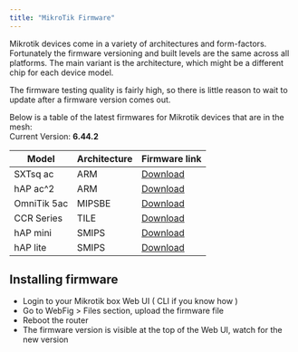 ```yaml
---
title: "MikroTik Firmware"
---
```


Mikrotik devices come in a variety of architectures and form-factors. Fortunately the firmware versioning and built levels are the same across all platforms. The main variant is the architecture, which might be a different chip for each device model.  

The firmware testing quality is fairly high, so there is little reason to wait to update after a firmware version comes out.  

Below is a table of the latest firmwares for Mikrotik devices that are in the mesh:  
Current Version: __6.44.2__

|Model|Architecture|Firmware link|
|---|---|---|
| SXTsq ac | ARM | [Download](https://download.mikrotik.com/routeros/6.44.2/routeros-arm-6.44.2.npk) |
| hAP ac^2 | ARM | [Download](https://download.mikrotik.com/routeros/6.44.2/routeros-arm-6.44.2.npk) |
| OmniTik 5ac | MIPSBE | [Download](https://download.mikrotik.com/routeros/6.44.2/routeros-mipsbe-6.44.2.npk) |
| CCR Series | TILE | [Download](https://download.mikrotik.com/routeros/6.44.2/routeros-tile-6.44.2.npk) |
| hAP mini | SMIPS | [Download](https://download.mikrotik.com/routeros/6.44.2/routeros-smips-6.44.2.npk) |
| hAP lite | SMIPS | [Download](https://download.mikrotik.com/routeros/6.44.2/routeros-smips-6.44.2.npk) |

## Installing firmware
*   Login to your Mikrotik box Web UI ( CLI if you know how )
*   Go to WebFig > Files section, upload the firmware file
*   Reboot the router
*   The firmware version is visible at the top of the Web UI, watch for the new version
